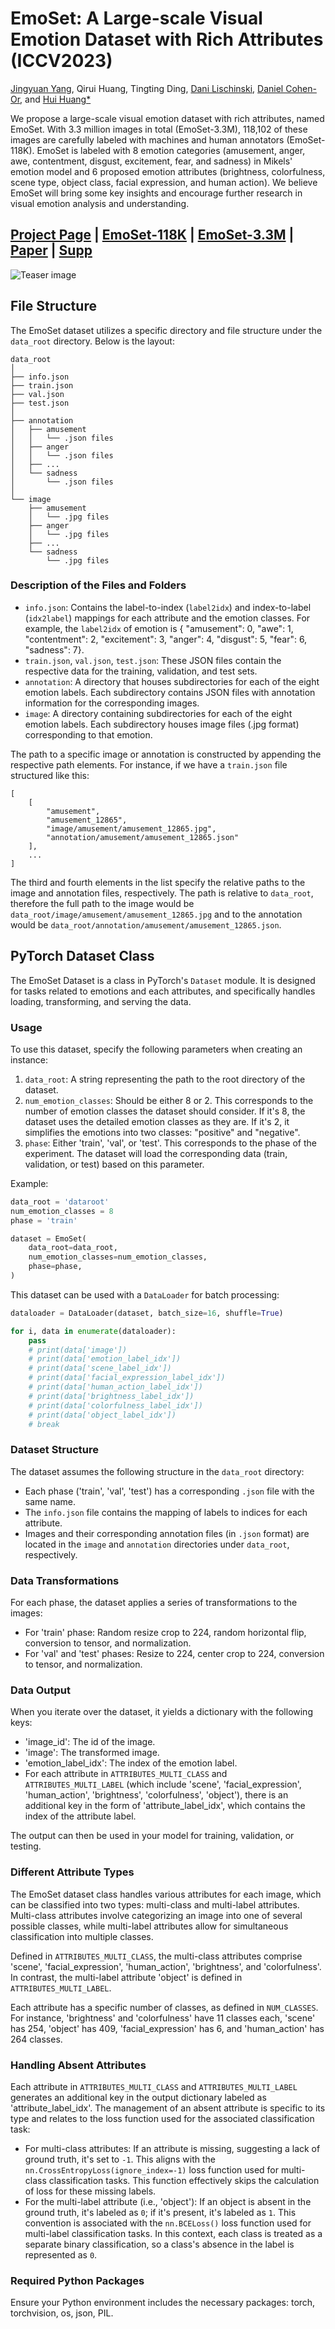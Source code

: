 # EmoSet: A Large-scale Visual Emotion Dataset with Rich Attributes (ICCV2023)

[Jingyuan Yang](https://jingyuanyy.github.io/), Qirui Huang, Tingting Ding, [Dani Lischinski](https://www.cs.huji.ac.il/~danix/), [Daniel Cohen-Or](https://danielcohenor.com/), and [Hui Huang*](https://vcc.tech/~huihuang)

We propose a large-scale visual emotion dataset with rich attributes, named EmoSet. With 3.3 million images in total (EmoSet-3.3M), 118,102 of these images are carefully labeled with machines and human annotators (EmoSet-118K). EmoSet is labeled with 8 emotion categories (amusement, anger, awe, contentment, disgust, excitement, fear, and sadness) in Mikels' emotion model and 6 proposed emotion attributes (brightness, colorfulness, scene type, object class, facial expression, and human action). We believe EmoSet will bring some key insights and encourage further research in visual emotion analysis and understanding.

## [Project Page](https://jingyuanyy.github.io/) | [EmoSet-118K](https://jingyuanyy.github.io/) | [EmoSet-3.3M](https://jingyuanyy.github.io/) | [Paper](https://arxiv.org/pdf/2307.07961.pdf) | [Supp](https://arxiv.org/pdf/2307.07961.pdf)
![Teaser image](./image/teaser3-01.jpg)

## File Structure

The EmoSet dataset utilizes a specific directory and file structure under the `data_root` directory. Below is the layout:

```
data_root
│
├── info.json
├── train.json
├── val.json
├── test.json
│
├── annotation
│   ├── amusement
│   │   └── .json files
│   ├── anger
│   │   └── .json files
│   ├── ...
│   └── sadness
│       └── .json files
│
└── image
    ├── amusement
    │   └── .jpg files
    ├── anger
    │   └── .jpg files
    ├── ...
    └── sadness
        └── .jpg files

```

### Description of the Files and Folders

- `info.json`: Contains the label-to-index (`label2idx`) and index-to-label (`idx2label`) mappings for each attribute and the emotion classes. For example, the `label2idx` of emotion is { "amusement": 0,  "awe": 1,  "contentment": 2,  "excitement": 3,  "anger": 4,  "disgust": 5,  "fear": 6,  "sadness": 7}.
- `train.json`, `val.json`, `test.json`: These JSON files contain the respective data for the training, validation, and test sets.
- `annotation`: A directory that houses subdirectories for each of the eight emotion labels. Each subdirectory contains JSON files with annotation information for the corresponding images.
- `image`: A directory containing subdirectories for each of the eight emotion labels. Each subdirectory houses image files (.jpg format) corresponding to that emotion.

The path to a specific image or annotation is constructed by appending the respective path elements. For instance, if we have a `train.json` file structured like this:

```
[
    [
        "amusement",
        "amusement_12865",
        "image/amusement/amusement_12865.jpg",
        "annotation/amusement/amusement_12865.json"
    ],
    ...
]

```

The third and fourth elements in the list specify the relative paths to the image and annotation files, respectively. The path is relative to `data_root`, therefore the full path to the image would be `data_root/image/amusement/amusement_12865.jpg` and to the annotation would be `data_root/annotation/amusement/amusement_12865.json`.

## PyTorch Dataset Class

The EmoSet Dataset is a class in PyTorch's `Dataset` module. It is designed for tasks related to emotions and each attributes, and specifically handles loading, transforming, and serving the data.

### Usage

To use this dataset, specify the following parameters when creating an instance:

1. `data_root`: A string representing the path to the root directory of the dataset.
2. `num_emotion_classes`: Should be either 8 or 2. This corresponds to the number of emotion classes the dataset should consider. If it's 8, the dataset uses the detailed emotion classes as they are. If it's 2, it simplifies the emotions into two classes: "positive" and "negative".
3. `phase`: Either 'train', 'val', or 'test'. This corresponds to the phase of the experiment. The dataset will load the corresponding data (train, validation, or test) based on this parameter.

Example:

```python
data_root = 'dataroot'
num_emotion_classes = 8
phase = 'train'

dataset = EmoSet(
    data_root=data_root,
    num_emotion_classes=num_emotion_classes,
    phase=phase,
)

```

This dataset can be used with a `DataLoader` for batch processing:

```python
dataloader = DataLoader(dataset, batch_size=16, shuffle=True)

for i, data in enumerate(dataloader):
    pass
    # print(data['image'])
    # print(data['emotion_label_idx'])
    # print(data['scene_label_idx'])
    # print(data['facial_expression_label_idx'])
    # print(data['human_action_label_idx'])
    # print(data['brightness_label_idx'])
    # print(data['colorfulness_label_idx'])
    # print(data['object_label_idx'])
    # break

```

### Dataset Structure

The dataset assumes the following structure in the `data_root` directory:

- Each phase ('train', 'val', 'test') has a corresponding `.json` file with the same name.
- The `info.json` file contains the mapping of labels to indices for each attribute.
- Images and their corresponding annotation files (in `.json` format) are located in the `image` and `annotation` directories under `data_root`, respectively.

### Data Transformations

For each phase, the dataset applies a series of transformations to the images:

- For 'train' phase: Random resize crop to 224, random horizontal flip, conversion to tensor, and normalization.
- For 'val' and 'test' phases: Resize to 224, center crop to 224, conversion to tensor, and normalization.

### Data Output

When you iterate over the dataset, it yields a dictionary with the following keys:

- 'image_id': The id of the image.
- 'image': The transformed image.
- 'emotion_label_idx': The index of the emotion label.
- For each attribute in `ATTRIBUTES_MULTI_CLASS` and `ATTRIBUTES_MULTI_LABEL` (which include 'scene', 'facial_expression', 'human_action', 'brightness', 'colorfulness', 'object'), there is an additional key in the form of 'attribute_label_idx', which contains the index of the attribute label.

The output can then be used in your model for training, validation, or testing.

### Different Attribute Types

The EmoSet dataset class handles various attributes for each image, which can be classified into two types: multi-class and multi-label attributes. Multi-class attributes involve categorizing an image into one of several possible classes, while multi-label attributes allow for simultaneous classification into multiple classes.

Defined in `ATTRIBUTES_MULTI_CLASS`, the multi-class attributes comprise 'scene', 'facial_expression', 'human_action', 'brightness', and 'colorfulness'. In contrast, the multi-label attribute 'object' is defined in `ATTRIBUTES_MULTI_LABEL`.

Each attribute has a specific number of classes, as defined in `NUM_CLASSES`. For instance, 'brightness' and 'colorfulness' have 11 classes each, 'scene' has 254, 'object' has 409, 'facial_expression' has 6, and 'human_action' has 264 classes.

### Handling Absent Attributes

Each attribute in `ATTRIBUTES_MULTI_CLASS` and `ATTRIBUTES_MULTI_LABEL` generates an additional key in the output dictionary labeled as 'attribute_label_idx'. The management of an absent attribute is specific to its type and relates to the loss function used for the associated classification task:

- For multi-class attributes: If an attribute is missing, suggesting a lack of ground truth, it's set to `-1`. This aligns with the `nn.CrossEntropyLoss(ignore_index=-1)` loss function used for multi-class classification tasks. This function effectively skips the calculation of loss for these missing labels.
- For the multi-label attribute (i.e., 'object'): If an object is absent in the ground truth, it's labeled as `0`; if it's present, it's labeled as `1`. This convention is associated with the `nn.BCELoss()` loss function used for multi-label classification tasks. In this context, each class is treated as a separate binary classification, so a class's absence in the label is represented as `0`.

### Required Python Packages

Ensure your Python environment includes the necessary packages: torch, torchvision, os, json, PIL.
